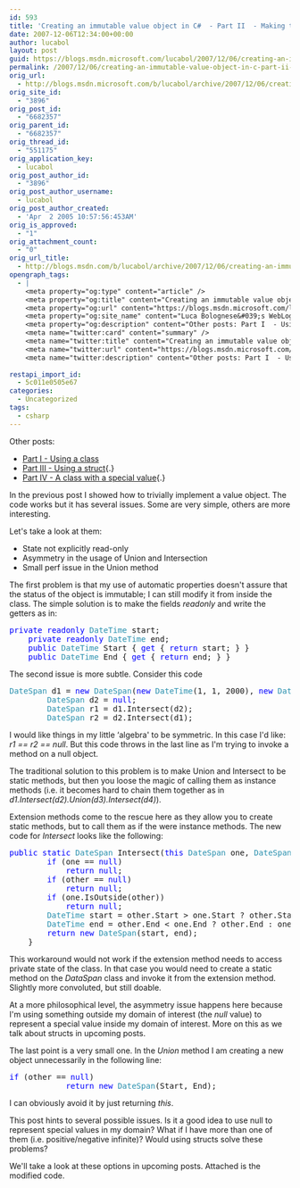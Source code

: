 ```yaml
---
id: 593
title: 'Creating an immutable value object in C#  - Part II  - Making the class better'
date: 2007-12-06T12:34:00+00:00
author: lucabol
layout: post
guid: https://blogs.msdn.microsoft.com/lucabol/2007/12/06/creating-an-immutable-value-object-in-c-part-ii-making-the-class-better/
permalink: /2007/12/06/creating-an-immutable-value-object-in-c-part-ii-making-the-class-better/
orig_url:
  - http://blogs.msdn.microsoft.com/b/lucabol/archive/2007/12/06/creating-an-immutable-value-object-in-c-part-ii-making-the-class-better.aspx
orig_site_id:
  - "3896"
orig_post_id:
  - "6682357"
orig_parent_id:
  - "6682357"
orig_thread_id:
  - "551175"
orig_application_key:
  - lucabol
orig_post_author_id:
  - "3896"
orig_post_author_username:
  - lucabol
orig_post_author_created:
  - 'Apr  2 2005 10:57:56:453AM'
orig_is_approved:
  - "1"
orig_attachment_count:
  - "0"
orig_url_title:
  - http://blogs.msdn.com/b/lucabol/archive/2007/12/06/creating-an-immutable-value-object-in-c-part-ii-making-the-class-better.aspx
opengraph_tags:
  - |
    <meta property="og:type" content="article" />
    <meta property="og:title" content="Creating an immutable value object in C#  - Part II  - Making the class better" />
    <meta property="og:url" content="https://blogs.msdn.microsoft.com/lucabol/2007/12/06/creating-an-immutable-value-object-in-c-part-ii-making-the-class-better/" />
    <meta property="og:site_name" content="Luca Bolognese&#039;s WebLog" />
    <meta property="og:description" content="Other posts: Part I  - Using a class Part III  - Using a struct Part IV  - A class with a special value In the previous post I showed how to trivially implement a value object. The code works but it has several issues. Some are very simple, others are more interesting. Let's take a..." />
    <meta name="twitter:card" content="summary" />
    <meta name="twitter:title" content="Creating an immutable value object in C#  - Part II  - Making the class better" />
    <meta name="twitter:url" content="https://blogs.msdn.microsoft.com/lucabol/2007/12/06/creating-an-immutable-value-object-in-c-part-ii-making-the-class-better/" />
    <meta name="twitter:description" content="Other posts: Part I  - Using a class Part III  - Using a struct Part IV  - A class with a special value In the previous post I showed how to trivially implement a value object. The code works but it has several issues. Some are very simple, others are more interesting. Let's take a..." />
    
restapi_import_id:
  - 5c011e0505e67
categories:
  - Uncategorized
tags:
  - csharp
---
```

Other posts:

  * <a href="http://blogs.msdn.com/lucabol/archive/2007/12/03/creating-an-immutable-value-object-in-c-part-i-using-a-class.aspx" target="_blank">Part I  - Using a class</a>
  * [Part III  - Using a struct](http://blogs.msdn.com/lucabol/archive/2007/12/24/creating-an-immutable-value-object-in-c-part-iii-using-a-struct.aspx){.}
  * [Part IV  - A class with a special value](http://blogs.msdn.com/lucabol/){.}

In the previous post I showed how to trivially implement a value object. The code works but it has several issues. Some are very simple, others are more interesting.

Let's take a look at them:

  * State not explicitly read-only
  * Asymmetry in the usage of Union and Intersection
  * Small&nbsp;perf issue&nbsp;in the Union method

The first&nbsp;problem is that my use of automatic properties doesn't assure that the status of the object is immutable; I can still modify it from inside the class. The simple solution is to make the fields _readonly_ and write the getters as in:

<pre class="code"><span style="color:rgb(0,0,255);">private</span> <span style="color:rgb(0,0,255);">readonly</span> <span style="color:rgb(43,145,175);">DateTime</span> start;
    <span style="color:rgb(0,0,255);">private</span> <span style="color:rgb(0,0,255);">readonly</span> <span style="color:rgb(43,145,175);">DateTime</span> end;
    <span style="color:rgb(0,0,255);">public</span> <span style="color:rgb(43,145,175);">DateTime</span> Start { <span style="color:rgb(0,0,255);">get</span> { <span style="color:rgb(0,0,255);">return</span> start; } }
    <span style="color:rgb(0,0,255);">public</span> <span style="color:rgb(43,145,175);">DateTime</span> End { <span style="color:rgb(0,0,255);">get</span> { <span style="color:rgb(0,0,255);">return</span> end; } }
</pre>



The second issue is more subtle. Consider this code

<pre class="code"><span style="color:rgb(43,145,175);">DateSpan</span> d1 = <span style="color:rgb(0,0,255);">new</span> <span style="color:rgb(43,145,175);">DateSpan</span>(<span style="color:rgb(0,0,255);">new</span> <span style="color:rgb(43,145,175);">DateTime</span>(1, 1, 2000), <span style="color:rgb(0,0,255);">new</span> <span style="color:rgb(43,145,175);">DateTime</span>(1, 1, 2002));
        <span style="color:rgb(43,145,175);">DateSpan</span> d2 = <span style="color:rgb(0,0,255);">null</span>;
        <span style="color:rgb(43,145,175);">DateSpan</span> r1 = d1.Intersect(d2);
        <span style="color:rgb(43,145,175);">DateSpan</span> r2 = d2.Intersect(d1);
</pre>

I would like things in my little &#8216;algebra' to be symmetric. In this case I'd like: _r1 == r2 == null_. But this code throws in the last line as I'm trying to invoke a method on a null object.

The traditional solution to this problem is to make Union and Intersect to be static methods, but then you loose the magic of calling them as instance methods (i.e. it becomes hard to chain them together as in _d1.Intersect(d2).Union(d3).Intersect(d4)_).

Extension methods come to the rescue here as they allow you to create static methods, but to call them as if the were instance methods. The new code for _Intersect_ looks like the following:

<pre class="code"><span style="color:rgb(0,0,255);">public</span> <span style="color:rgb(0,0,255);">static</span> <span style="color:rgb(43,145,175);">DateSpan</span> Intersect(<span style="color:rgb(0,0,255);">this</span> <span style="color:rgb(43,145,175);">DateSpan</span> one, <span style="color:rgb(43,145,175);">DateSpan</span> other) {
        <span style="color:rgb(0,0,255);">if</span> (one == <span style="color:rgb(0,0,255);">null</span>)
            <span style="color:rgb(0,0,255);">return</span> <span style="color:rgb(0,0,255);">null</span>;
        <span style="color:rgb(0,0,255);">if</span> (other == <span style="color:rgb(0,0,255);">null</span>)
            <span style="color:rgb(0,0,255);">return</span> <span style="color:rgb(0,0,255);">null</span>;
        <span style="color:rgb(0,0,255);">if</span> (one.IsOutside(other))
            <span style="color:rgb(0,0,255);">return</span> <span style="color:rgb(0,0,255);">null</span>;
        <span style="color:rgb(43,145,175);">DateTime</span> start = other.Start &gt; one.Start ? other.Start : one.Start;
        <span style="color:rgb(43,145,175);">DateTime</span> end = other.End &lt; one.End ? other.End : one.End;
        <span style="color:rgb(0,0,255);">return</span> <span style="color:rgb(0,0,255);">new</span> <span style="color:rgb(43,145,175);">DateSpan</span>(start, end);
    }</pre>

This workaround would not work if the extension method needs to access private state of the class. In that case you would need to create a static method on the _DataSpan_ class and invoke it from the extension method. Slightly more convoluted, but still doable.

At a more philosophical level, the asymmetry issue happens here because I'm using something outside my domain of interest (the _null_ value) to represent a special value inside my domain of interest. More on this as we talk about structs in upcoming posts.

The last point is a very small one. In the _Union_ method I am creating a new object unnecessarily in the following line:

<pre class="code"><span style="color:rgb(0,0,255);">if</span> (other == <span style="color:rgb(0,0,255);">null</span>)
            <span style="color:rgb(0,0,255);">return</span> <span style="color:rgb(0,0,255);">new</span> <span style="color:rgb(43,145,175);">DateSpan</span>(Start, End);
</pre>

I can obviously avoid&nbsp;it by just returning _this_.

This post hints to several possible issues. Is it a good idea to use null to represent special values in my domain? What if I have more than one of them (i.e. positive/negative infinite)? Would using structs solve these problems?

We'll take a look at these options in upcoming posts. Attached is the modified code.